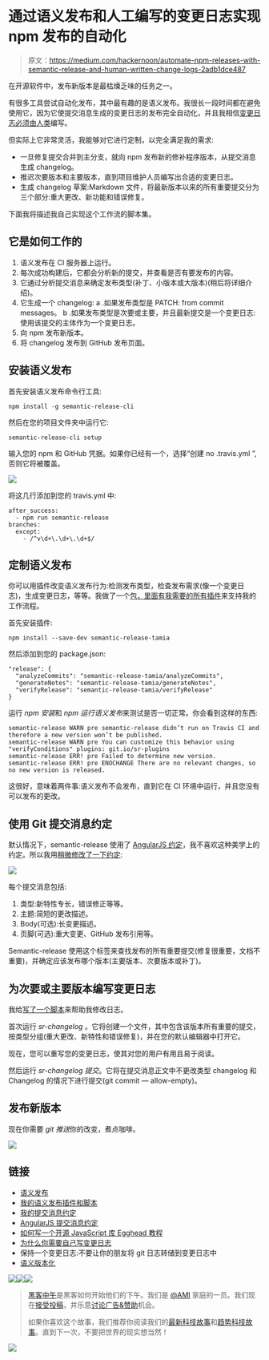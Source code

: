 # 通过语义发布和人工编写的变更日志实现 npm 发布的自动化

> 原文：<https://medium.com/hackernoon/automate-npm-releases-with-semantic-release-and-human-written-change-logs-2adb1dce487>

在开源软件中，发布新版本是最枯燥乏味的任务之一。

有很多工具尝试自动化发布，其中最有趣的是语义发布。我很长一段时间都在避免使用它，因为它使提交消息生成的变更日志的发布完全自动化，并且我相信[变更日志必须由人类](http://blog.sapegin.me/all/changelog)编写。

但实际上它非常灵活，我能够对它进行定制，以完全满足我的需求:

*   一旦修复提交合并到主分支，就向 npm 发布新的修补程序版本，从提交消息生成 changelog。
*   推迟次要版本和主要版本，直到项目维护人员编写出合适的变更日志。
*   生成 changelog 草案:Markdown 文件，将最新版本以来的所有重要提交分为三个部分:重大更改、新功能和错误修复。

下面我将描述我自己实现这个工作流的脚本集。

## 它是如何工作的

1.  语义发布在 CI 服务器上运行。
2.  每次成功构建后，它都会分析新的提交，并查看是否有要发布的内容。
3.  它通过分析提交消息来确定发布类型(补丁、小版本或大版本)(稍后将详细介绍)。
4.  它生成一个 changelog:
    a .如果发布类型是 PATCH: from commit messages。
    b .如果发布类型是次要或主要，并且最新提交是一个变更日志:使用该提交的主体作为一个变更日志。
5.  向 npm 发布新版本。
6.  将 changelog 发布到 GitHub 发布页面。

## 安装语义发布

首先安装语义发布命令行工具:

```
npm install -g semantic-release-cli
```

然后在您的项目文件夹中运行它:

```
semantic-release-cli setup
```

输入您的 npm 和 GitHub 凭据。如果你已经有一个，选择“创建 no .travis.yml ”,否则它将被覆盖。

![](img/9c3169ae1c4896257eeba13667788b2a.png)

将这几行添加到您的 travis.yml 中:

```
after_success:
  - npm run semantic-release
branches:
  except:
    - /^v\d+\.\d+\.\d+$/
```

## 定制语义发布

你可以用插件改变语义发布行为:检测发布类型，检查发布需求(像一个变更日志)，生成变更日志，等等。我做了一个[包，里面有我需要的所有插件](https://github.com/tamiadev/semantic-release-tamia)来支持我的工作流程。

首先安装插件:

```
npm install --save-dev semantic-release-tamia
```

然后添加到您的 package.json:

```
"release": {
  "analyzeCommits": "semantic-release-tamia/analyzeCommits",
  "generateNotes": "semantic-release-tamia/generateNotes",
  "verifyRelease": "semantic-release-tamia/verifyRelease"
}
```

运行 *npm 安装*和 *npm 运行语义发布*来测试是否一切正常。你会看到这样的东西:

```
semantic-release WARN pre semantic-release didn’t run on Travis CI and therefore a new version won’t be published.
semantic-release WARN pre You can customize this behavior using "verifyConditions" plugins: git.io/sr-plugins
semantic-release ERR! pre Failed to determine new version.
semantic-release ERR! pre ENOCHANGE There are no relevant changes, so no new version is released.
```

这很好，意味着两件事:语义发布不会发布，直到它在 CI 环境中运行，并且您没有可以发布的更改。

## 使用 Git 提交消息约定

默认情况下，semantic-release 使用了 [AngularJS 约定](https://docs.google.com/document/d/1QrDFcIiPjSLDn3EL15IJygNPiHORgU1_OOAqWjiDU5Y/edit#)，我不喜欢这种美学上的约定。所以我用[稍微修改了一下约定](https://github.com/tamiadev/semantic-release-tamia/blob/master/Convention.md):

![](img/cd7fb26d0e20979f0ce1125d70683ea1.png)

每个提交消息包括:

1.  类型:新特性专长，错误修正等等。
2.  主题:简短的更改描述。
3.  Body(可选):长变更描述。
4.  页脚(可选):重大变更、GitHub 发布引用等。

Semantic-release 使用这个标签来查找发布的所有重要提交(修复很重要，文档不重要)，并确定应该发布哪个版本(主要版本、次要版本或补丁)。

## 为次要或主要版本编写变更日志

我给[写了一个脚本](https://github.com/tamiadev/semantic-release-tamia#release-process)来帮助我修改日志。

首次运行 *sr-changelog* 。它将创建一个文件，其中包含该版本所有重要的提交，按类型分组(重大更改、新特性和错误修复)，并在您的默认编辑器中打开它。

现在，您可以重写您的变更日志，使其对您的用户有用且易于阅读。

然后运行 *sr-changelog 提交*。它将在提交消息正文中不更改类型 changelog 和 Changelog 的情况下进行提交(git commit — allow-empty)。

## 发布新版本

现在你需要 *git 推送*你的改变，煮点咖啡。

![](img/07c648face5cace1d331e5474ca9e86c.png)

## 链接

*   [语义发布](https://github.com/semantic-release/semantic-release)
*   [我的语义发布插件和脚本](https://github.com/tamiadev/semantic-release-tamia)
*   [我的提交消息约定](https://github.com/tamiadev/semantic-release-tamia/blob/master/Convention.md)
*   [AngularJS 提交消息约定](https://docs.google.com/document/d/1QrDFcIiPjSLDn3EL15IJygNPiHORgU1_OOAqWjiDU5Y/edit#)
*   [如何写一个开源 JavaScript 库 Egghead 教程](https://egghead.io/lessons/javascript-how-to-write-a-javascript-library-automating-releases-with-semantic-release)
*   [为什么你需要自己写变更日志](http://blog.sapegin.me/all/changelog)
*   保持一个变更日志:不要让你的朋友将 git 日志转储到变更日志中
*   [语义版本化](http://semver.org/)

[![](img/50ef4044ecd4e250b5d50f368b775d38.png)](http://bit.ly/HackernoonFB)[![](img/979d9a46439d5aebbdcdca574e21dc81.png)](https://goo.gl/k7XYbx)[![](img/2930ba6bd2c12218fdbbf7e02c8746ff.png)](https://goo.gl/4ofytp)

> [黑客中午](http://bit.ly/Hackernoon)是黑客如何开始他们的下午。我们是 [@AMI](http://bit.ly/atAMIatAMI) 家庭的一员。我们现在[接受投稿](http://bit.ly/hackernoonsubmission)，并乐意[讨论广告&赞助](mailto:partners@amipublications.com)机会。
> 
> 如果你喜欢这个故事，我们推荐你阅读我们的[最新科技故事](http://bit.ly/hackernoonlatestt)和[趋势科技故事](https://hackernoon.com/trending)。直到下一次，不要把世界的现实想当然！

[![](img/be0ca55ba73a573dce11effb2ee80d56.png)](https://goo.gl/Ahtev1)